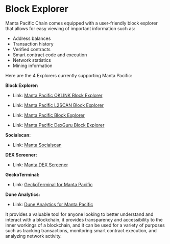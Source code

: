 # Block Explorer

Manta Pacific Chain comes equipped with a user-friendly block explorer that allows for easy viewing of important information such as:

-   Address balances
-   Transaction history
-   Verified contracts
-   Smart contract code and execution
-   Network statistics
-   Mining information

Here are the 4 Explorers currently supporting Manta Pacific:

**Block Explorer:**

-   Link: [Manta Pacific OKLINK Block Explorer](https://www.oklink.com/manta)

-   Link: [Manta Pacific L2SCAN Block Explorer](https://manta-pacific.l2scan.co/)

-   Link: [Manta Pacific Block Explorer](https://pacific-explorer.manta.network/)

-   Link: [Manta Pacific DexGuru Block Explorer](https://manta.dex.guru/)

**Socialscan:**

-   Link: [Manta Socialscan](https://manta.socialscan.io/)

**DEX Screener:**

-   Link: [Manta DEX Screener](https://dexscreener.com/manta)

**GeckoTerminal:**

-   Link: [GeckoTerminal for Manta Pacific](https://www.geckoterminal.com/manta-pacific/pools)

**Dune Analytics:**

- Link: [Dune Analytics for Manta Pacific](https://dune.com/hashed_official/manta-pacific)

It provides a valuable tool for anyone looking to better understand and interact with a blockchain, it provides transparency and accessibility to the inner workings of a blockchain, and it can be used for a variety of purposes such as tracking transactions, monitoring smart contract execution, and analyzing network activity.
